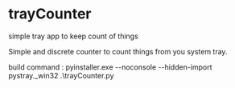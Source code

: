 # trayCounter
simple tray app to keep count of things

Simple and discrete counter to count things from you system tray.

build command : pyinstaller.exe --noconsole --hidden-import pystray._win32 .\trayCounter.py
